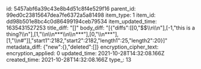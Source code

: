 id: 5457abf6a39c43e8b4d51c8f4e529f16
parent_id: 99ed0c23815647dea7fe6372a5a81498
item_type: 1
item_id: dd98b501e8bc4c0d86499194ceb79534
item_updated_time: 1635431527253
title_diff: "[]"
body_diff: "[{\"diffs\":[[0,\"$$\\\n\\\n\"],[-1,\"this is a thing?\\\n\"],[1,\"\\\n\\\n***\\\n\\\n***\"],[0,\"\\\n***\"],[1,\"\\\n#\"]],\"start1\":2182,\"start2\":2182,\"length1\":25,\"length2\":20}]"
metadata_diff: {"new":{},"deleted":[]}
encryption_cipher_text: 
encryption_applied: 0
updated_time: 2021-10-28T14:32:08.166Z
created_time: 2021-10-28T14:32:08.166Z
type_: 13